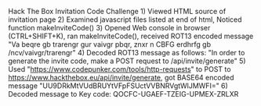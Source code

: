 Hack The Box
Invitation Code Challenge
	1) Viewed HTML source of invitation page
	2) Examined javascript files listed at end of html, Noticed function makeInviteCode()
	3) Opened Web console in browser (CTRL+SHIFT+K), ran makeInviteCode(), received ROT13 encoded message "Va beqre gb trarengr gur vaivgr pbqr, znxr n CBFG erdhrfg gb /ncv/vaivgr/trarengr"
	4) Decoded ROT13 message as follows: "In order to generate the invite code, make a POST request to /api/invite/generate"
	5) Used "https://www.codepunker.com/tools/http-requests" to POST to https://www.hackthebox.eu/api/invite/generate, got BASE64 encoded message "UU9DRkMtVUdBRUYtVFpFSUctVVBNRVgtWlJMWFI="
	6) Decoded message to Key code: QOCFC-UGAEF-TZEIG-UPMEX-ZRLXR